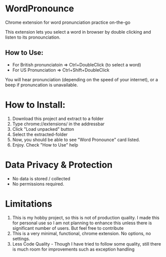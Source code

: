 # WordPronounce
Chrome extension for word pronunciation practice on-the-go

This extension lets you select a word in browser by double clicking and listen to its pronounciation. 

## How to Use: 
  - For British pronunciatoin => Ctrl+DoubleClick (to select a word)
  - For US Pronunciation => Ctrl+Shift+DoubleClick
  
  You will hear pronunciation (depending on the speed of your internet), or a beep if pronuncation is unavailable.

# How to Install:
1. Download this project and extract to a folder
2. Type chrome://extensions/ in the addressbar
3. Click "Load unpacked" button
4. Select the extracted-folder
5. Now, you should be able to see "Word Pronounce" card listed.
6. Enjoy. Check "How to Use" help

# Data Privacy & Protection
- No data is stored / collected
- No permissions required.

# Limitations
1. This is my hobby project, so this is not of production quality. I made this for personal use so I am not planning to enhance this unless there is significant number of users. But feel free to contribute
2. This is a very minimal, functional, chrome extension. No options, no settings.
3. Less Code Quality - Though I have tried to follow some quality, still there is much room for improvements such as exception handling
